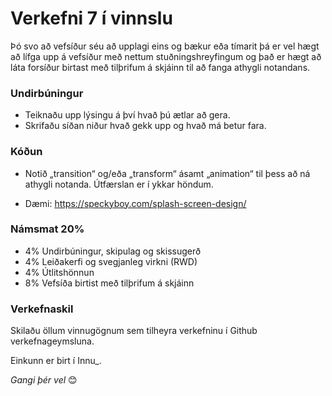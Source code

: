 # Verkefni 7 í vinnslu

Þó svo að vefsíður séu að upplagi eins og bækur eða tímarit þá er vel hægt að lífga upp á vefsíður með nettum stuðningshreyfingum og það er hægt að láta forsíður birtast með tilþrifum á skjáinn til að fanga athygli notandans. 

### Undirbúningur 

* Teiknaðu upp lýsingu á því hvað þú ætlar að gera. 
* Skrifaðu síðan niður hvað gekk upp og hvað má betur fara.

### Kóðun

* Notið „transition“  og/eða „transform“ ásamt „animation“  til þess að ná athygli notanda. Útfærslan er í ykkar höndum.  

* Dæmi: https://speckyboy.com/splash-screen-design/

### Námsmat 20%

* 4% 	Undirbúningur, skipulag og skissugerð 
* 4%  Leiðakerfi og svegjanleg virkni (RWD)
* 4%  Útlitshönnun
* 8% 	Vefsíða birtist með tilþrifum á skjáinn

### Verkefnaskil

Skilaðu öllum vinnugögnum sem tilheyra verkefninu í Github verkefnageymsluna.

Einkunn er birt í Innu_.

_Gangi þér vel_ 😊


